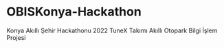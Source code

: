 # OBISKonya-Hackathon
Konya Akıllı Şehir Hackathonu 2022 TuneX Takımı Akıllı Otopark Bilgi İşlem Projesi
